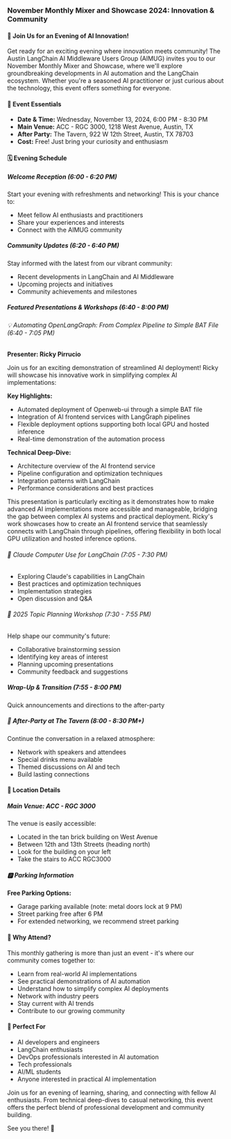### November Monthly Mixer and Showcase 2024: Innovation & Community

#### 🌟 Join Us for an Evening of AI Innovation!

Get ready for an exciting evening where innovation meets community! The Austin LangChain AI Middleware Users Group (AIMUG) invites you to our November Monthly Mixer and Showcase, where we'll explore groundbreaking developments in AI automation and the LangChain ecosystem. Whether you're a seasoned AI practitioner or just curious about the technology, this event offers something for everyone.

#### 📅 Event Essentials

- **Date & Time:** Wednesday, November 13, 2024, 6:00 PM - 8:30 PM
- **Main Venue:** ACC - RGC 3000, 1218 West Avenue, Austin, TX
- **After Party:** The Tavern, 922 W 12th Street, Austin, TX 78703
- **Cost:** Free! Just bring your curiosity and enthusiasm

#### 🗓️ Evening Schedule

##### Welcome Reception (6:00 - 6:20 PM)
Start your evening with refreshments and networking! This is your chance to:
- Meet fellow AI enthusiasts and practitioners
- Share your experiences and interests
- Connect with the AIMUG community

##### Community Updates (6:20 - 6:40 PM)
Stay informed with the latest from our vibrant community:
- Recent developments in LangChain and AI Middleware
- Upcoming projects and initiatives
- Community achievements and milestones

##### Featured Presentations & Workshops (6:40 - 8:00 PM)

###### 💡 Automating OpenLangGraph: From Complex Pipeline to Simple BAT File (6:40 - 7:05 PM)
**Presenter: Ricky Pirrucio**

Join us for an exciting demonstration of streamlined AI deployment! Ricky will showcase his innovative work in simplifying complex AI implementations:

**Key Highlights:**
- Automated deployment of Openweb-ui through a simple BAT file
- Integration of AI frontend services with LangGraph pipelines
- Flexible deployment options supporting both local GPU and hosted inference
- Real-time demonstration of the automation process

**Technical Deep-Dive:**
- Architecture overview of the AI frontend service
- Pipeline configuration and optimization techniques
- Integration patterns with LangChain
- Performance considerations and best practices

This presentation is particularly exciting as it demonstrates how to make advanced AI implementations more accessible and manageable, bridging the gap between complex AI systems and practical deployment. Ricky's work showcases how to create an AI frontend service that seamlessly connects with LangChain through pipelines, offering flexibility in both local GPU utilization and hosted inference options.

###### 🤖 Claude Computer Use for LangChain (7:05 - 7:30 PM)
- Exploring Claude's capabilities in LangChain
- Best practices and optimization techniques
- Implementation strategies
- Open discussion and Q&A

###### 🎯 2025 Topic Planning Workshop (7:30 - 7:55 PM)
Help shape our community's future:
- Collaborative brainstorming session
- Identifying key areas of interest
- Planning upcoming presentations
- Community feedback and suggestions

##### Wrap-Up & Transition (7:55 - 8:00 PM)
Quick announcements and directions to the after-party

##### 🍻 After-Party at The Tavern (8:00 - 8:30 PM+)
Continue the conversation in a relaxed atmosphere:
- Network with speakers and attendees
- Special drinks menu available
- Themed discussions on AI and tech
- Build lasting connections

#### 📍 Location Details

##### Main Venue: ACC - RGC 3000
The venue is easily accessible:
- Located in the tan brick building on West Avenue
- Between 12th and 13th Streets (heading north)
- Look for the building on your left
- Take the stairs to ACC RGC3000

##### 🅿️ Parking Information
**Free Parking Options:**
- Garage parking available (note: metal doors lock at 9 PM)
- Street parking free after 6 PM
- For extended networking, we recommend street parking

#### 🤝 Why Attend?

This monthly gathering is more than just an event - it's where our community comes together to:
- Learn from real-world AI implementations
- See practical demonstrations of AI automation
- Understand how to simplify complex AI deployments
- Network with industry peers
- Stay current with AI trends
- Contribute to our growing community

#### 🎯 Perfect For

- AI developers and engineers
- LangChain enthusiasts
- DevOps professionals interested in AI automation
- Tech professionals
- AI/ML students
- Anyone interested in practical AI implementation

Join us for an evening of learning, sharing, and connecting with fellow AI enthusiasts. From technical deep-dives to casual networking, this event offers the perfect blend of professional development and community building.

See you there! 🚀
